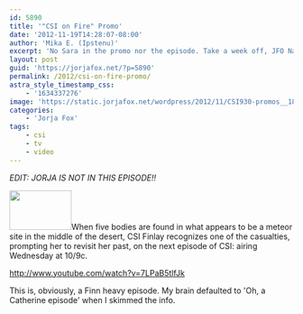```yaml
---
id: 5890
title: '"CSI on Fire" Promo'
date: '2012-11-19T14:28:07-08:00'
author: 'Mika E. (Ipstenu)'
excerpt: 'No Sara in the promo nor the episode. Take a week off, JFO Nation.'
layout: post
guid: 'https://jorjafox.net/?p=5890'
permalink: /2012/csi-on-fire-promo/
astra_style_timestamp_css:
    - '1634337276'
image: 'https://static.jorjafox.net/wordpress/2012/11/CSI930-promos__183393_thumb_640x360.jpeg'
categories:
    - 'Jorja Fox'
tags:
    - csi
    - tv
    - video
---
```


<em>EDIT: JORJA IS NOT IN THIS EPISODE!!</em>

<img class="alignleft size-thumbnail wp-image-5891" title="CSI930-promos__183393_thumb_640x360" src="//static.jorjafox.net/wordpress/2012/11/CSI930-promos__183393_thumb_640x360-110x70.jpeg" alt="" width="110" height="70" />When five bodies are found in what appears to be a meteor site in the middle of the desert, CSI Finlay recognizes one of the casualties, prompting her to revisit her past, on the next episode of CSI: airing Wednesday at 10/9c.

http://www.youtube.com/watch?v=7LPaB5tlfJk

This is, obviously, a Finn heavy episode. My brain defaulted to 'Oh, a Catherine episode' when I skimmed the info.
